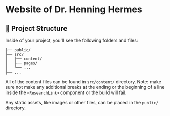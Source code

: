 # Website of Dr. Henning Hermes

## 🚀 Project Structure

Inside of your project, you'll see the following folders and files:

```
├── public/
├── src/
│   ├── content/
│   ├── pages/
│   └── ...
├── ...
```

All of the content files can be found in `src/content/` directory.
Note: make sure not make any additional breaks at the ending or the beginning of a line inside the `<ResearchLink>` component or the build will fail.

Any static assets, like images or other files, can be placed in the `public/` directory.

